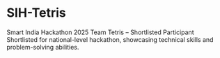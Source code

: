 # SIH-Tetris
 Smart India Hackathon 2025 Team Tetris – Shortlisted Participant  Shortlisted for national-level hackathon, showcasing technical skills and problem-solving abilities.
